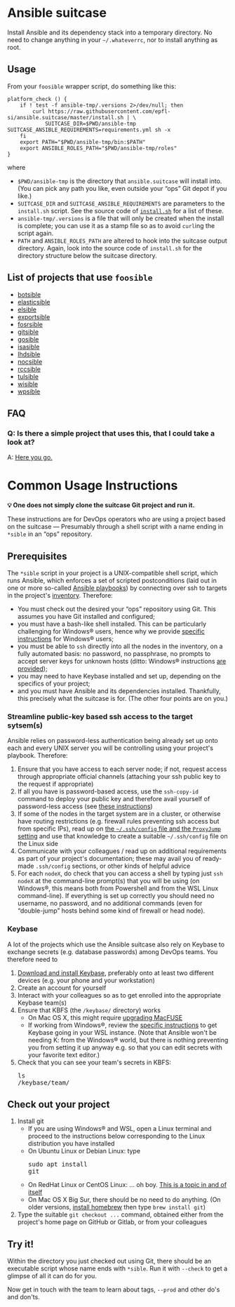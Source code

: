# Ansible suitcase

Install Ansible and its dependency stack into a temporary directory.
No need to change anything in your `~/.whateverrc`, nor to install
anything as root.

## Usage

From your `foosible` wrapper script, do something like this:

```
platform_check () {
    if ! test -f ansible-tmp/.versions 2>/dev/null; then
        curl https://raw.githubusercontent.com/epfl-si/ansible.suitcase/master/install.sh | \
            SUITCASE_DIR=$PWD/ansible-tmp SUITCASE_ANSIBLE_REQUIREMENTS=requirements.yml sh -x
    fi
    export PATH="$PWD/ansible-tmp/bin:$PATH"
    export ANSIBLE_ROLES_PATH="$PWD/ansible-tmp/roles"
}
```

where

- `$PWD/ansible-tmp` is the directory that `ansible.suitcase` will install into. (You can pick any path you like, even outside your “ops” Git depot if you like.)
- `SUITCASE_DIR` and `SUITCASE_ANSIBLE_REQUIREMENTS` are parameters to the `install.sh` script. See the source code of [`install.sh`](./install.sh) for a list of these.
- `ansible-tmp/.versions` is a file that will only be created when the install is complete; you can use it as a stamp file so as to avoid `curl`ing the script again.
- `PATH` and `ANSIBLE_ROLES_PATH` are altered to hook into the suitcase output directory. Again, look into the source code of `install.sh` for the directory structure below the suitcase directory.


## List of projects that use `foosible`

* [botsible](https://github.com/SaphireVert/gitlabot/blob/master/ansible/botsible)
* [elasticsible](https://github.com/epfl-si/search_inside/blob/main/ansible/elasticsible)
* [elsible](https://gitlab.epfl.ch/cangiani/esign-ops/-/blob/master/elsible)
* [exportsible](https://github.com/epfl-si/infoscience-exports/blob/master/ansible/exportsible)
* [fosrsible](https://github.com/epfl-si/idevfsd.foreman/blob/master/foresible)
* [gitsible](https://gitlab.com/epfl-idevfsd/gitlab-docker/-/blob/master/ansible/gitsible)
* [gosible](https://gitlab.com/epfl-idevfsd/go-epfl/-/blob/feature/gosible/ansible/gosible)
* [isasible](https://github.com/epfl-si/isa-monitoring/blob/master/ansible/isasible)
* [lhdsible](https://gitlab.epfl.ch/lhd/ops/-/blob/master/lhdsible)
* [nocsible](https://github.com/epfl-si/external-noc/blob/master/ansible/nocsible)
* [rccsible](https://github.com/epfl-si/rcc/blob/master/ansible/rccsible)
* [tulsible](https://github.com/epfl-si/ops.tuleap/blob/master/tulsible)
* [wisible](https://gitlab.epfl.ch/si-idevfsd/wikijs-ops/-/blob/master/wisible)
* [wpsible](https://github.com/epfl-si/wp-ops/blob/master/ansible/wpsible)


## FAQ

### Q: Is there a simple project that uses this, that I could take a look at?

A: [Here you go.](https://github.com/epfl-si/ops.tuleap/tree/ansible-starterpack)

# Common Usage Instructions

**💡 One does not simply clone the suitcase Git project and run it.**

These instructions are for DevOps operators who are using a project
based on the suitcase — Presumably through a shell script with a name
ending in `*sible` in an “ops” repository.

## Prerequisites

The `*sible` script in your project is a UNIX-compatible shell script,
which runs Ansible, which enforces a set of scripted postconditions
(laid out in one or more so-called [Ansible
playbooks](https://docs.ansible.com/ansible/latest/user_guide/playbooks_intro.html))
by connecting over ssh to targets in the project's [inventory](https://docs.ansible.com/ansible/latest/user_guide/intro_inventory.html). Therefore:

- You must check out the desired your “ops” repository using Git. This assumes you have Git installed and configured;
- you must have a bash-like shell installed. This can be particularly challenging for Windows® users, hence why we provide [specific instructions](./windows/README-WINDOWS.md) for Windows® users;
- you must be able to `ssh` directly into all the nodes in the inventory, on a fully automated basis: no password, no passphrase, no prompts to accept server keys for unknown hosts (ditto: Windows® instructions [are provided](./windows/README-WINDOWS.md));
- you may need to have Keybase installed and set up, depending on the specifics of your project;
- and you must have Ansible and its dependencies installed. Thankfully, this precisely what the suitcase is for. (The other four points are on you.)

### Streamline public-key based ssh access to the target sytsem(s)

Ansible relies on password-less authentication being already set up onto each and every UNIX server you will be controlling using your project's playbook. Therefore:

1. Ensure that you have access to each server node; if not, request access through appropriate official channels (attaching your ssh public key to the request if appropriate)
1. If all you have is password-based access, use the `ssh-copy-id` command to deploy your public key and therefore avail yourself of password-less access (see [these instructions](https://www.digitalocean.com/community/tutorials/how-to-set-up-ssh-keys-2#step-three%E2%80%94copy-the-public-key))
1. If some of the nodes in the target system are in a cluster, or otherwise have routing restrictions (e.g. firewall rules preventing ssh access but from specific IPs), read up on [the `~/.ssh/config` file and the `ProxyJump` setting](https://www.redhat.com/sysadmin/ssh-proxy-bastion-proxyjump) and use that knowledge to create a suitable `~/.ssh/config` file on the Linux side
1. Communicate with your colleagues / read up on additional requirements as part of your project's documentation; these may avail you of ready-made `.ssh/config` sections, or other kinds of helpful advice
1. For each `nodeX`, do check that you can access a shell by typing just `ssh nodeX` at the command-line prompt(s) that you will be using (on Windows®, this means both from Powershell and from the WSL Linux command-line). If everything is set up correctly you should need no username, no password, and no additional commands (even for “double-jump” hosts behind some kind of firewall or head node).

### Keybase

A lot of the projects which use the Ansible suitcase also rely on Keybase to exchange secrets (e.g. database passwords) among DevOps teams. You therefore need to

1. [Download and install Keybase](https://keybase.io/download), preferably onto at least two different devices (e.g. your phone and your workstation)
1. Create an account for yourself
1. Interact with your colleagues so as to get enrolled into the appropriate Keybase team(s)
1. Ensure that KBFS (the `/keybase/` directory) works
   - On Mac OS X, this might require [upgrading MacFUSE](https://github.com/keybase/client/issues/24366#issuecomment-777509956)
   - If working from Windows®, review the [specific instructions](./windows/README-WINDOWS.md#keybase-for-wsl) to get Keybase going in your WSL instance. (Note that Ansible won't be needing K: from the Windows® world, but there is nothing preventing you from setting it up anyway e.g. so that you can edit secrets with your favorite text editor.)
1. Check that you can see your team's secrets in KBFS: <pre>ls /keybase/team/</pre>

## Check out your project

1. Install git
    - If you are using Windows® and WSL, open a Linux terminal and proceed to the instructions below corresponding to the Linux distribution you have installed
    - On Ubuntu Linux or Debian Linux: type <pre>sudo apt install git</pre>
    - On RedHat Linux or CentOS Linux: ... oh boy. [This is a topic in and of itself](https://serverfault.com/a/1056817/109290)
    - On Mac OS X Big Sur, there should be no need to do anything. (On older versions, [install homebrew](https://brew.sh/) then type `brew install git`)
1. Type the suitable `git checkout ...` command, obtained either from the project's home page on GitHub or Gitlab, or from your colleagues

## Try it!

Within the directory you just checked out using Git, there should be an executable script whose name ends with `*sible`. Run it with `--check` to get a glimpse of all it can do for you.

Now get in touch with the team to learn about tags, `--prod` and other do's and don'ts.
